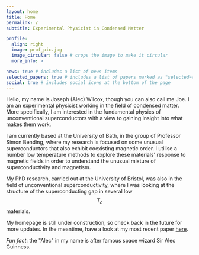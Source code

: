 ```yaml
---
layout: home
title: Home
permalink: /
subtitle: Experimental Physicist in Condensed Matter

profile:
  align: right
  image: prof_pic.jpg
  image_circular: false # crops the image to make it circular
  more_info: >

news: true # includes a list of news items
selected_papers: true # includes a list of papers marked as "selected={true}"
social: true # includes social icons at the bottom of the page
---
```


Hello, my name is Joseph (Alec) Wilcox, though you can also call me Joe. I am an experimental physicist working in the field of condensed matter. More specifically, I am interested in the fundamental physics of unconventional superconductors with a view to gaining insight into what makes them work.

I am currently based at the University of Bath, in the group of Professor Simon Bending, where my research is focused on some unusual superconductors that also exhibit coexisting magnetic order. I utilise a number low temperature methods to explore these materials' response to magnetic fields in order to understand the unusual mixture of superconductivity and magnetism.

My PhD research, carried out at the University of Bristol, was also in the field of unconventional superconductivity, where I was looking at the structure of the superconducting gap in several low $$T_c$$ materials.

My homepage is still under construction, so check back in the future for more updates. In the meantime, have a look at my most recent paper [here](/publications).

*Fun fact*: the "Alec" in my name is after famous space wizard Sir Alec Guinness.
